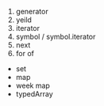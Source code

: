1. generator
2. yeild
3. iterator
4. symbol / symbol.iterator
5. next
6. for of


* set
* map
* week map
* typedArray
